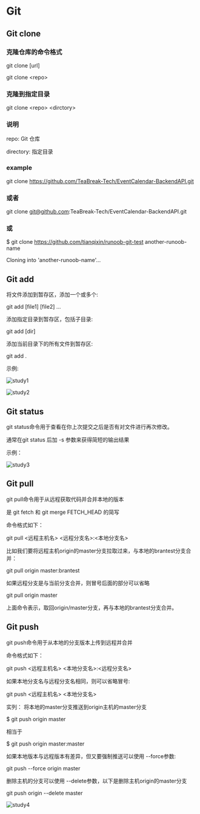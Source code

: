 # Git

## Git clone

### 克隆仓库的命令格式

git clone [url]

git clone \<repo\>

### 克隆到指定目录

git clone \<repo\> \<dirctory\>

### 说明

repo: Git 仓库

directory: 指定目录

### example

git clone <https://github.com/TeaBreak-Tech/EventCalendar-BackendAPI.git>

### 或者

git clone git@github.com:TeaBreak-Tech/EventCalendar-BackendAPI.git

### 或

$ git clone <https://github.com/tianqixin/runoob-git-test> another-runoob-name

Cloning into 'another-runoob-name'...

## Git add

将文件添加到暂存区，添加一个或多个:

git add [file1] [file2] ...

添加指定目录到暂存区，包括子目录:

git add [dir]

添加当前目录下的所有文件到暂存区:

git add .

示例:

![study1](https://github.com/noooobCoder/studyphotos/blob/main/study1.PNG)

![study2](https://github.com/noooobCoder/studyphotos/blob/main/study2.PNG)

## Git status

git status命令用于查看在你上次提交之后是否有对文件进行再次修改。

通常在git status 后加 -s 参数来获得简短的输出结果

示例：

![study3](https://github.com/noooobCoder/studyphotos/blob/main/study3.PNG)

## Git pull

git pull命令用于从远程获取代码并合并本地的版本

是 git fetch 和 git merge FETCH_HEAD 的简写

命令格式如下：

git pull \<远程主机名\> \<远程分支名\>:\<本地分支名\>

比如我们要将远程主机origin的master分支拉取过来，与本地的brantest分支合并：

git pull origin master:brantest

如果远程分支是与当前分支合并，则冒号后面的部分可以省略

git pull origin master

上面命令表示，取回origin/master分支，再与本地的brantest分支合并。

## Git push

git push命令用于从本地的分支版本上传到远程并合并

命令格式如下：

git push \<远程主机名\> \<本地分支名\>:\<远程分支名\>

如果本地分支名与远程分支名相同，则可以省略冒号:

git push \<远程主机名\> \<本地分支名\>

实列：
将本地的master分支推送到origin主机的master分支

$ git push origin master

相当于

$ git push origin master:master

如果本地版本与远程版本有差异，但又要强制推送可以使用 --force参数:

git push --force origin master

删除主机的分支可以使用 --delete参数，以下是删除主机origin的master分支

git push origin --delete master

![study4](https://github.com/noooobCoder/studyphotos/blob/main/study4.PNG)
